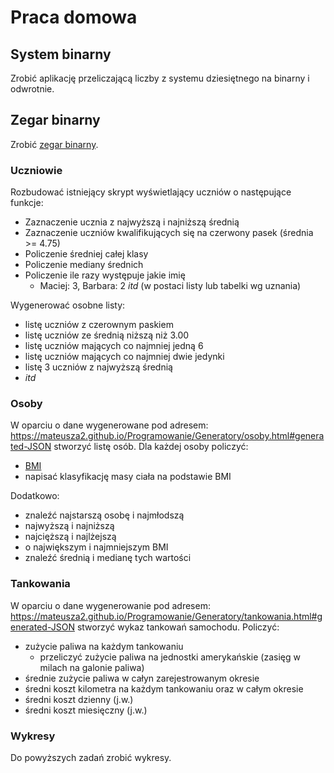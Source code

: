 # Praca domowa

## System binarny

Zrobić aplikację przeliczającą liczby z systemu dziesiętnego na binarny i odwrotnie.

## Zegar binarny

Zrobić [zegar binarny](https://en.wikipedia.org/wiki/Binary_clock).

### Uczniowie

Rozbudować istniejący skrypt wyświetlający uczniów o następujące funkcje:

- Zaznaczenie ucznia z najwyższą i najniższą średnią
- Zaznaczenie uczniów kwalifikujących się na czerwony pasek (średnia >= 4.75)
- Policzenie średniej całej klasy
- Policzenie mediany średnich
- Policzenie ile razy występuje jakie imię
    - Maciej: 3, Barbara: 2 *itd* (w postaci listy lub tabelki wg uznania)

Wygenerować osobne listy:
- listę uczniów z czerownym paskiem
- listę uczniów ze średnią niższą niż 3.00
- listę uczniów mających co najmniej jedną 6
- listę uczniów mających co najmniej dwie jedynki
- listę 3 uczniów z najwyższą średnią
- *itd*

### Osoby

W oparciu o dane wygenerowane pod adresem: https://mateusza2.github.io/Programowanie/Generatory/osoby.html#generated-JSON stworzyć listę osób. Dla każdej osoby policzyć:
- [BMI](https://pl.wikipedia.org/wiki/Wska%C5%BAnik_masy_cia%C5%82a)
- napisać klasyfikację masy ciała na podstawie BMI

Dodatkowo:
- znaleźć najstarszą osobę i najmłodszą
- najwyższą i najniższą
- najcięższą i najlżejszą
- o największym i najmniejszym BMI
- znaleźć średnią i medianę tych wartości

### Tankowania

W oparciu o dane wygenerowanie pod adresem: https://mateusza2.github.io/Programowanie/Generatory/tankowania.html#generated-JSON stworzyć wykaz tankowań samochodu. Policzyć:
- zużycie paliwa na każdym tankowaniu
  - przeliczyć zużycie paliwa na jednostki amerykańskie (zasięg w milach na galonie paliwa)
- średnie zużycie paliwa w całyn zarejestrowanym okresie
- średni koszt kilometra na każdym tankowaniu oraz w całym okresie
- średni koszt dzienny (j.w.)
- średni koszt miesięczny (j.w.)

### Wykresy

Do powyższych zadań zrobić wykresy.
